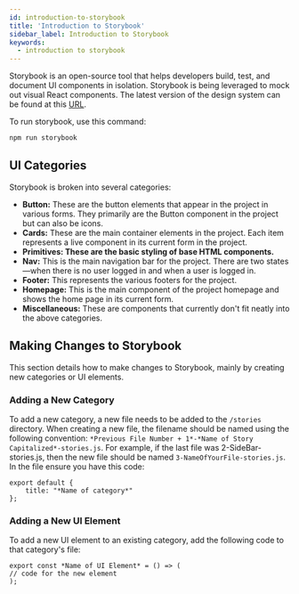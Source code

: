 ```yaml
---
id: introduction-to-storybook
title: 'Introduction to Storybook'
sidebar_label: Introduction to Storybook
keywords:
  - introduction to storybook
---
```


Storybook is an open-source tool that helps developers build, test, and document UI components in isolation.
Storybook is being leveraged to mock out visual React components. The latest version of the design system can be found at this [URL](https://sauced-components.netlify.app/).

To run storybook, use this command:

```sh
npm run storybook
```

## UI Categories

Storybook is broken into several categories:

<ul>
<li><b>Button:</b> These are the button elements that appear in the project in various forms. They primarily are the Button component in the project but can also be icons.</li>
<li><b>Cards:</b> These are the main container elements in the project. Each item represents a live component in its current form in the project.</li>
<li><b>Primitives: These are the basic styling of base HTML components.</b></li>
<li><b>Nav:</b> This is the main navigation bar for the project. There are two states—when there is no user logged in and when a user is logged in.</li>
<li><b>Footer:</b> This represents the various footers for the project.</li>
<li><b>Homepage:</b> This is the main component of the project homepage and shows the home page in its current form.</li>
<li><b>Miscellaneous:</b> These are components that currently don't fit neatly into the above categories.</li>
</ul>

## Making Changes to Storybook

This section details how to make changes to Storybook, mainly by creating new categories or UI elements.

### Adding a New Category

To add a new category, a new file needs to be added to the `/stories` directory. When creating a new file, the filename should be named using the following convention: `*Previous File Number + 1*-*Name of Story Capitalized*-stories.js`. For example, if the last file was 2-SideBar-stories.js, then the new file should be named `3-NameOfYourFile-stories.js`.
In the file ensure you have this code:

```
export default {
    title: "*Name of category*"
};
```

### Adding a New UI Element

To add a new UI element to an existing category, add the following code to that category's file:

```
export const *Name of UI Element* = () => (
// code for the new element
);
```
